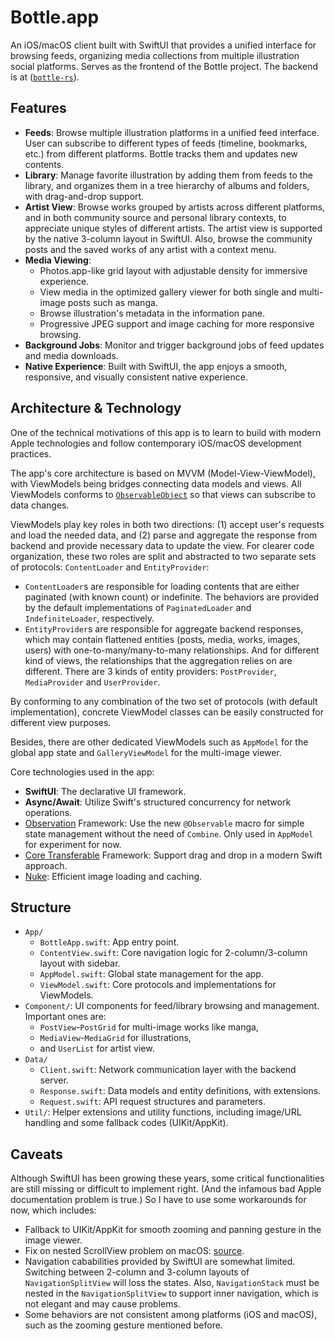 # Bottle.app

An iOS/macOS client built with SwiftUI that provides a unified interface for browsing feeds, organizing media collections from multiple illustration social platforms. Serves as the frontend of the Bottle project. The backend is at ([`bottle-rs`](https://github.com/frothywater/bottle-rs)).

## Features

- **Feeds**: Browse multiple illustration platforms in a unified feed interface. User can subscribe to different types of feeds (timeline, bookmarks, etc.) from different platforms. Bottle tracks them and updates new contents.
- **Library**: Manage favorite illustration by adding them from feeds to the library, and organizes them in a tree hierarchy of albums and folders, with drag-and-drop support.
- **Artist View**: Browse works grouped by artists across different platforms, and in both community source and personal library contexts, to appreciate unique styles of different artists. The artist view is supported by the native 3-column layout in SwiftUI. Also, browse the community posts and the saved works of any artist with a context menu.
- **Media Viewing**:
  - Photos.app-like grid layout with adjustable density for immersive experience.
  - View media in the optimized gallery viewer for both single and multi-image posts such as manga.
  - Browse illustration's metadata in the information pane.
  - Progressive JPEG support and image caching for more responsive browsing.
- **Background Jobs**: Monitor and trigger background jobs of feed updates and media downloads.
- **Native Experience**: Built with SwiftUI, the app enjoys a smooth, responsive, and visually consistent native experience.

## Architecture & Technology

One of the technical motivations of this app is to learn to build with modern Apple technologies and follow contemporary iOS/macOS development practices.

The app's core architecture is based on MVVM (Model-View-ViewModel), with ViewModels being bridges connecting data models and views. All ViewModels conforms to [`ObservableObject`](https://developer.apple.com/documentation/combine/observableobject) so that views can subscribe to data changes.

ViewModels play key roles in both two directions: (1) accept user's requests and load the needed data, and (2) parse and aggregate the response from backend and provide necessary data to update the view. For clearer code organization, these two roles are split and abstracted to two separate sets of protocols: `ContentLoader` and `EntityProvider`:
- `ContentLoader`s are responsible for loading contents that are either paginated (with known count) or indefinite. The behaviors are provided by the default implementations of `PaginatedLoader` and `IndefiniteLoader`, respectively.
- `EntityProvider`s are responsible for aggregate backend responses, which may contain flattened entities (posts, media, works, images, users) with one-to-many/many-to-many relationships. And for different kind of views, the relationships that the aggregation relies on are different. There are 3 kinds of entity providers: `PostProvider`, `MediaProvider` and `UserProvider`.

By conforming to any combination of the two set of protocols (with default implementation), concrete ViewModel classes can be easily constructed for different view purposes.

Besides, there are other dedicated ViewModels such as `AppModel` for the global app state and `GalleryViewModel` for the multi-image viewer.

Core technologies used in the app:
- **SwiftUI**: The declarative UI framework.
- **Async/Await**: Utilize Swift's structured concurrency for network operations.
- [Observation](https://developer.apple.com/documentation/observation) Framework: Use the new `@Observable` macro for simple state management without the need of `Combine`. Only used in `AppModel` for experiment for now.
- [Core Transferable](https://developer.apple.com/documentation/coretransferable) Framework: Support drag and drop in a modern Swift approach.
- [Nuke](https://kean.blog/nuke/home): Efficient image loading and caching.

## Structure

- `App/`
  - `BottleApp.swift`: App entry point.
  - `ContentView.swift`: Core navigation logic for 2-column/3-column layout with sidebar.
  - `AppModel.swift`: Global state management for the app.
  - `ViewModel.swift`: Core protocols and implementations for ViewModels.
- `Component/`: UI components for feed/library browsing and management. Important ones are:
  -  `PostView`-`PostGrid` for multi-image works like manga,
  -  `MediaView`-`MediaGrid` for illustrations,
  -  and `UserList` for artist view.
- `Data/`
  - `Client.swift`: Network communication layer with the backend server.
  - `Response.swift`: Data models and entity definitions, with extensions.
  - `Request.swift`: API request structures and parameters.
- `Util/`: Helper extensions and utility functions, including image/URL handling and some fallback codes (UIKit/AppKit).

## Caveats

Although SwiftUI has been growing these years, some critical functionalities are still missing or difficult to implement right. (And the infamous bad Apple documentation problem is true.) So I have to use some workarounds for now, which includes:
- Fallback to UIKit/AppKit for smooth zooming and panning gesture in the image viewer.
- Fix on nested ScrollView problem on macOS: [source](https://stackoverflow.com/questions/64920744/swiftui-nested-scrollviews-problem-on-macos).
- Navigation cababilities provided by SwiftUI are somewhat limited. Switching between 2-column and 3-column layouts of `NavigationSplitView` will loss the states. Also, `NavigationStack` must be nested in the `NavigationSplitView` to support inner navigation, which is not elegant and may cause problems.
- Some behaviors are not consistent among platforms (iOS and macOS), such as the zooming gesture mentioned before.